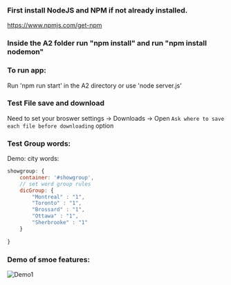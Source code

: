 ### First install NodeJS and NPM if not already installed.
https://www.npmjs.com/get-npm

### Inside the A2 folder run "npm install" and run "npm install nodemon"

### To run app:
Run 'npm run start' in the A2 directory
or use 'node server.js'

### Test File save and download
Need to set your broswer settings -> Downloads -> Open `Ask where to save each file before downloading` option

### Test Group words:
Demo: city words:
```javascript
showgroup: {
    container: '#showgroup',
    // set word group rules
    dicGroup: {
        "Montreal" : "1",
        "Toronto" : "1",
        "Brossard" : "1",
        "Ottawa" : "1",
        "Sherbrooke" : "1"
    }
                    
}
````

### Demo of smoe features:
![Demo1](https://cdn.jsdelivr.net/gh/bestbonbai/bai_cdn@master/img/soen/demo3.gif)
